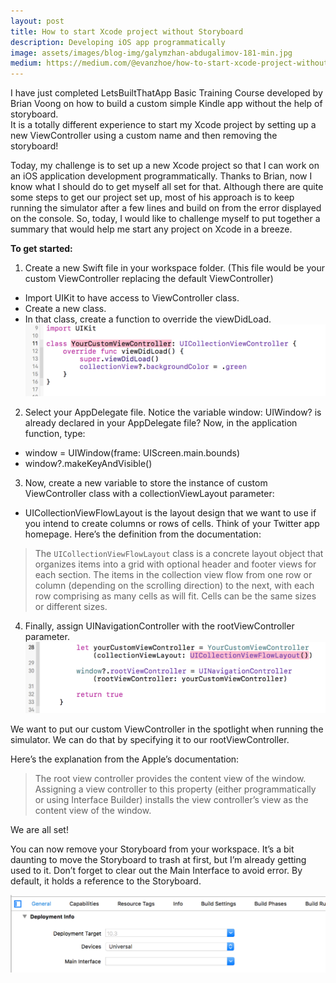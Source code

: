 ```yaml
---
layout: post
title: How to start Xcode project without Storyboard
description: Developing iOS app programmatically
image: assets/images/blog-img/galymzhan-abdugalimov-181-min.jpg
medium: https://medium.com/@evanzhoe/how-to-start-xcode-project-without-storyboard-240409d59079
---
```

I have just completed LetsBuiltThatApp Basic Training Course developed by Brian Voong on how to build a custom simple Kindle app without the help of storyboard.  
It is a totally different experience to start my Xcode project by setting up a new ViewController using a custom name and then removing the storyboard!


Today, my challenge is to set up a new Xcode project so that I can work on an iOS application development programmatically. Thanks to Brian, now I know what I should do to get myself all set for that. Although there are quite some steps to get our project set up, most of his approach is to keep running the simulator after a few lines and build on from the error displayed on the console.
So, today, I would like to challenge myself to put together a summary that would help me start any project on Xcode in a breeze.

**To get started:**
1. Create a new Swift file in your workspace folder. (This file would be your custom ViewController replacing the default ViewController)
 * Import UIKit to have access to ViewController class.  
 * Create a new class.  
 * In that class, create a function to override the viewDidLoad.
 ![pic-01](/assets/images/blog-img/Start-XCode-Without-Storyboard/pic-01.png)

2. Select your AppDelegate file. Notice the variable window: UIWindow? is already declared in your AppDelegate file? Now, in the application function, type:    
 * window = UIWindow(frame: UIScreen.main.bounds)  
 * window?.makeKeyAndVisible()




3. Now, create a new variable to store the instance of custom ViewController class with a collectionViewLayout parameter:  
 * UICollectionViewFlowLayout is the layout design that we want to use if you intend to create columns or rows of cells. Think of your Twitter app homepage. Here’s the definition from the documentation:
 >The `UICollectionViewFlowLayout` class is a concrete layout object that organizes items into a grid with optional header and footer views for each section. The items in the collection view flow from one row or column (depending on the scrolling direction) to the next, with each row comprising as many cells as will fit. Cells can be the same sizes or different sizes.

4. Finally, assign UINavigationController with the rootViewController parameter.
![ViewController2](/assets/images/blog-img/Start-XCode-Without-Storyboard/pic-02.png)

  We want to put our custom ViewController in the spotlight when running the simulator. We can do that by specifying it to our rootViewController.

  Here’s the explanation from the Apple’s documentation:

  > The root view controller provides the content view of the window. Assigning a view controller to this property (either programmatically or using Interface Builder) installs the view controller’s view as the content view of the window.

We are all set!

You can now remove your Storyboard from your workspace. It’s a bit daunting to move the Storyboard to trash at first, but I’m already getting used to it. Don’t forget to clear out the Main Interface to avoid error. By default, it holds a reference to the Storyboard.

![default-storyboard-example](/assets/images/blog-img/default-storyboard-example.png)
